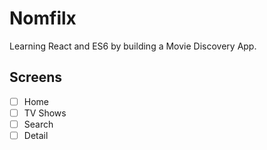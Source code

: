 # Nomfilx

Learning React and ES6 by building a Movie Discovery App.

## Screens

- [ ] Home
- [ ] TV Shows
- [ ] Search
- [ ] Detail